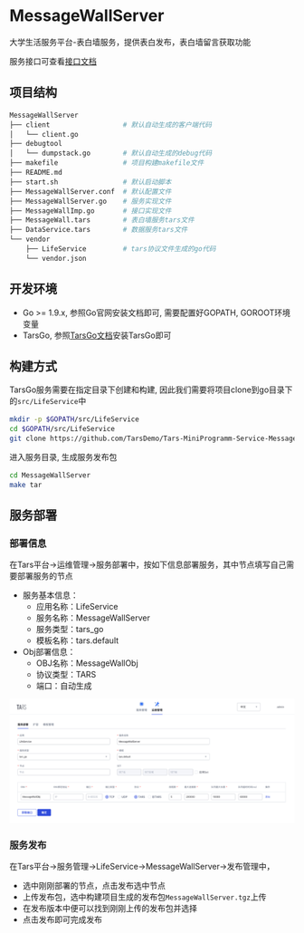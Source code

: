 # MessageWallServer
大学生活服务平台-表白墙服务，提供表白发布，表白墙留言获取功能

服务接口可查看[接口文档](docs/RPC.md)
## 项目结构
```sh
MessageWallServer
├── client                  # 默认自动生成的客户端代码
│   └── client.go
├── debugtool
│   └── dumpstack.go        # 默认自动生成的debug代码
├── makefile                # 项目构建makefile文件
├── README.md
├── start.sh                # 默认启动脚本
├── MessageWallServer.conf  # 默认配置文件
├── MessageWallServer.go    # 服务实现文件
├── MessageWallImp.go       # 接口实现文件
├── MessageWall.tars        # 表白墙服务tars文件
├── DataService.tars        # 数据服务tars文件
└── vendor
    ├── LifeService         # tars协议文件生成的go代码
    └── vendor.json
```

## 开发环境
* Go >= 1.9.x, 参照Go官网安装文档即可, 需要配置好GOPATH, GOROOT环境变量
* TarsGo, 参照[TarsGo文档](https://github.com/TarsCloud/TarsGo/blob/master/docs/tars_go_quickstart.md)安装TarsGo即可

## 构建方式
TarsGo服务需要在指定目录下创建和构建, 因此我们需要将项目clone到go目录下的`src/LifeService`中
```sh
mkdir -p $GOPATH/src/LifeService
cd $GOPATH/src/LifeService
git clone https://github.com/TarsDemo/Tars-MiniProgramm-Service-MessageWallServer.git MessageWallServer
```
进入服务目录, 生成服务发布包
```sh
cd MessageWallServer
make tar
```

## 服务部署
### 部署信息
在Tars平台->运维管理->服务部署中，按如下信息部署服务，其中节点填写自己需要部署服务的节点

* 服务基本信息：
    * 应用名称：LifeService
    * 服务名称：MessageWallServer
    * 服务类型：tars_go
    * 模板名称：tars.default
* Obj部署信息：
    * OBJ名称：MessageWallObj
    * 协议类型：TARS
    * 端口：自动生成

![tars-go](docs/images/deploy_template.png)

### 服务发布
在Tars平台->服务管理->LifeService->MessageWallServer->发布管理中，
* 选中刚刚部署的节点，点击发布选中节点
* 上传发布包，选中构建项目生成的发布包`MessageWallServer.tgz`上传
* 在发布版本中便可以找到刚刚上传的发布包并选择
* 点击发布即可完成发布